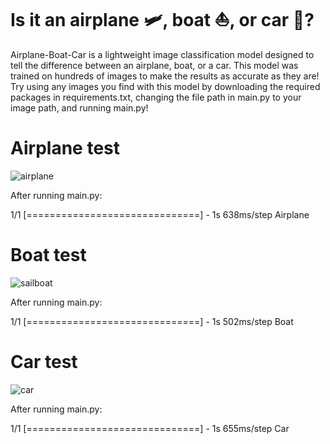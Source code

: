 # Is it an airplane 🛩, boat ⛵️, or car 🚗?
Airplane-Boat-Car is a lightweight image classification model designed to tell the difference between an airplane, boat, or a car. This model was trained on hundreds of images to make the results as accurate as they are! Try using any images you find with this model by downloading the required packages in requirements.txt, changing the file path in main.py to your image path, and running main.py!

# Airplane test
![airplane](https://user-images.githubusercontent.com/101684827/174423003-b3861ab6-751e-4fdc-aec9-5827cce95f14.jpeg)

After running main.py:

1/1 [==============================] - 1s 638ms/step
Airplane

# Boat test
![sailboat](https://user-images.githubusercontent.com/101684827/174423123-51481740-1f44-46da-9ab3-16607988f2d5.jpeg)

After running main.py:

1/1 [==============================] - 1s 502ms/step
Boat

# Car test
![car](https://user-images.githubusercontent.com/101684827/174423200-4457f9b6-89e2-4c2d-ac99-181f90ea39c8.jpeg)

After running main.py:

1/1 [==============================] - 1s 655ms/step
Car
